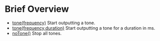 # Brief Overview #

  * [tone(frequency)](FDtone.md) Start outputting a tone.
  * [tone(frequency,duration)](FDtone.md) Start outputting a tone for a duration in ms.
  * [noTone()](FDnotone.md) Stop all tones.